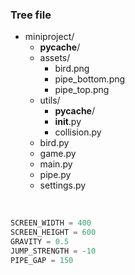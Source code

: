 ### Tree file
- miniproject/
  - __pycache__/
  - assets/
    - bird.png
    - pipe_bottom.png
    - pipe_top.png
  - utils/
    - __pycache__/
    - __init__.py
    - collision.py
  - bird.py
  - game.py
  - main.py
  - pipe.py
  - settings.py
<br>

```python
SCREEN_WIDTH = 400
SCREEN_HEIGHT = 600
GRAVITY = 0.5
JUMP_STRENGTH = -10
PIPE_GAP = 150
```
